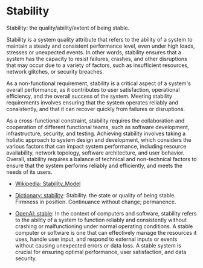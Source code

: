 # Stability

Stability: the quality/ability/extent of being stable.

<span data-chatgpt-prompt="explain stability (system quality attribute, cross-functional constraint, non-functional requirement)">Stability is a system quality attribute that refers to the ability of a system to maintain a steady and consistent performance level, even under high loads, stresses or unexpected events. In other words, stability ensures that a system has the capacity to resist failures, crashes, and other disruptions that may occur due to a variety of factors, such as insufficient resources, network glitches, or security breaches.

As a non-functional requirement, stability is a critical aspect of a system's overall performance, as it contributes to user satisfaction, operational efficiency, and the overall success of the system. Meeting stability requirements involves ensuring that the system operates reliably and consistently, and that it can recover quickly from failures or disruptions.

As a cross-functional constraint, stability requires the collaboration and cooperation of different functional teams, such as software development, infrastructure, security, and testing. Achieving stability involves taking a holistic approach to system design and development, which considers the various factors that can impact system performance, including resource availability, network topology, software architecture, and user behavior. Overall, stability requires a balance of technical and non-technical factors to ensure that the system performs reliably and efficiently, and meets the needs of its users.</span>

* [Wikipedia: Stability_Model](https://wikipedia.org/wiki/Stability_Model)

* [Dictionary: stability](https://www.dictionary.com/browse/stability): Stability. the state or quality of being stable. Firmness in position. Continuance without change; permanence.

* [OpenAI: stable](https:://openai.com): <span data-chatgpt-prompt="define stable (computers and software)">In the context of computers and software, stability refers to the ability of a system to function reliably and consistently without crashing or malfunctioning under normal operating conditions. A stable computer or software is one that can effectively manage the resources it uses, handle user input, and respond to external inputs or events without causing unexpected errors or data loss. A stable system is crucial for ensuring optimal performance, user satisfaction, and data security.</span>
